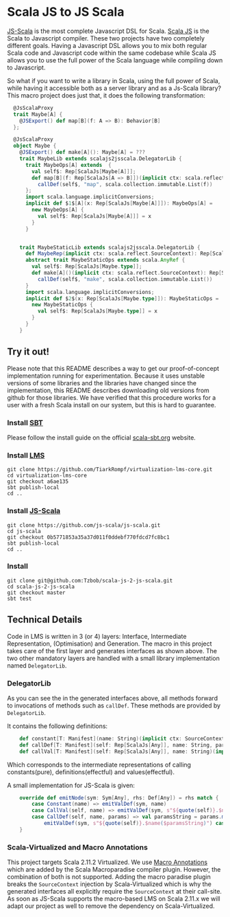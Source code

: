 # Scala JS to JS Scala

[JS-Scala](https://github.com/js-scala/js-scala) is the most complete Javascript DSL for Scala.
[Scala JS](https://github.com/scala-js/scala-js) is the Scala to Javascript compiler.
These two projects have two completely different goals.
Having a Javascript DSL allows you to mix both regular Scala code and Javascript code within the same codebase while Scala JS allows you to use the full power of the Scala language while compiling down to Javascript.

So what if you want to write a library in Scala, using the full power of Scala, while having it accessible both as a server library and as a Js-Scala library?
This macro project does just that, it does the following transformation:

```scala
  @JsScalaProxy
  trait Maybe[A] {
    @JSExport() def map[B](f: A => B): Behavior[B]
  };

  @JsScalaProxy
  object Maybe {
    @JSExport() def make[A](): Maybe[A] = ???
    trait MaybeLib extends scalajs2jsscala.DelegatorLib {
      trait MaybeOps[A] extends  {
        val self$: Rep[ScalaJs[Maybe[A]]];
        def map[B](f: Rep[ScalaJs[A => B]])(implicit ctx: scala.reflect.SourceContext): Rep[ScalaJs[Behavior[B]]] =
          callDef(self$, "map", scala.collection.immutable.List(f))
      };
      import scala.language.implicitConversions;
      implicit def $1$[A](x: Rep[ScalaJs[Maybe[A]]]): MaybeOps[A] =
        new MaybeOps[A] {
          val self$: Rep[ScalaJs[Maybe[A]]] = x
        }
      }


    trait MaybeStaticLib extends scalajs2jsscala.DelegatorLib {
      def MaybeRep(implicit ctx: scala.reflect.SourceContext): Rep[ScalaJs[Maybe.type]] = constant("TestMacros.Maybe()");
      abstract trait MaybeStaticOps extends scala.AnyRef {
        val self$: Rep[ScalaJs[Maybe.type]];
        def make[A]()(implicit ctx: scala.reflect.SourceContext): Rep[ScalaJs[Maybe[A]]] =
          callDef(self$, "make", scala.collection.immutable.List())
      }
      import scala.language.implicitConversions;
      implicit def $2$(x: Rep[ScalaJs[Maybe.type]]): MaybeStaticOps =
        new MaybeStaticOps {
          val self$: Rep[ScalaJs[Maybe.type]] = x
        }
      }
    }
```
## Try it out!

Please note that this README describes a way to get our proof-of-concept
implementation running for experimentation.  Because it uses unstable
versions of some libraries and the libraries have changed since the
implementation, this README describes downloading old versions from
github for those libraries.  We have verified that this procedure
works for a user with a fresh Scala install on our system, but this is
hard to guarantee.

### Install [SBT](http://www.scala-sbt.org/)

Please follow the install guide on the official [scala-sbt.org](http://www.scala-sbt.org/release/docs/Getting-Started/Setup.html#installing-sbt) website.

### Install [LMS](https://github.com/TiarkRompf/virtualization-lms-core)

    git clone https://github.com/TiarkRompf/virtualization-lms-core.git
    cd virtualization-lms-core
    git checkout a6ae135
    sbt publish-local
    cd ..

### Install [JS-Scala](https://github.com/js-scala/js-scala)

    git clone https://github.com/js-scala/js-scala.git
    cd js-scala
    git checkout 0b5771853a35a37d011f0ddebf770fdcd7fc8bc1
    sbt publish-local
    cd ..

### Install
    git clone git@github.com:Tzbob/scala-js-2-js-scala.git
    cd scala-js-2-js-scala
    git checkout master
    sbt test

## Technical Details

Code in LMS is written in 3 (or 4) layers: Interface, Intermediate Representation, (Optimisation) and Generation.
The macro in this project takes care of the first layer and generates interfaces as shown above.
The two other mandatory layers are handled with a small library implementation named ```DelegatorLib```.

### DelegatorLib

As you can see the in the generated interfaces above, all methods forward to invocations of methods such as ```callDef```.
These methods are provided by ```DelegatorLib```.

It contains the following definitions:
```scala
    def constant[T: Manifest](name: String)(implicit ctx: SourceContext): Rep[T]
    def callDef[T: Manifest](self: Rep[ScalaJs[Any]], name: String, params: List[Rep[Any]])(implicit ctx: SourceContext): Rep[T]
    def callVal[T: Manifest](self: Rep[ScalaJs[Any]], name: String)(implicit ctx: SourceContext): Rep[T]
```

Which corresponds to the intermediate representations of calling constants(pure), definitions(effectful) and values(effectful).

A small implementation for JS-Scala is given:
```scala
    override def emitNode(sym: Sym[Any], rhs: Def[Any]) = rhs match {
        case Constant(name) => emitValDef(sym, name)
        case CallVal(self, name) => emitValDef(sym, s"${quote(self)}.$name")
        case CallDef(self, name, params) => val paramsString = params.map(quote).mkString(", ")
            emitValDef(sym, s"${quote(self)}.$name($paramsString)") case _ => super.emitNode(sym, rhs)
    }
```

### Scala-Virtualized and Macro Annotations

This project targets Scala 2.11.2 Virtualized.
We use [Macro Annotations](http://docs.scala-lang.org/overviews/macros/annotations.html) which are added by the Scala Macroparadise compiler plugin.
However, the combination of both is not supported.
Adding the macro paradise plugin breaks the ```SourceContext``` injection by Scala-Virtualized which is why the generated interfaces all explicitly require the ```SourceContext``` at their call-site.
As soon as JS-Scala supports the macro-based LMS on Scala 2.11.x we will adapt our project as well to remove the dependency on Scala-Virtualized.
